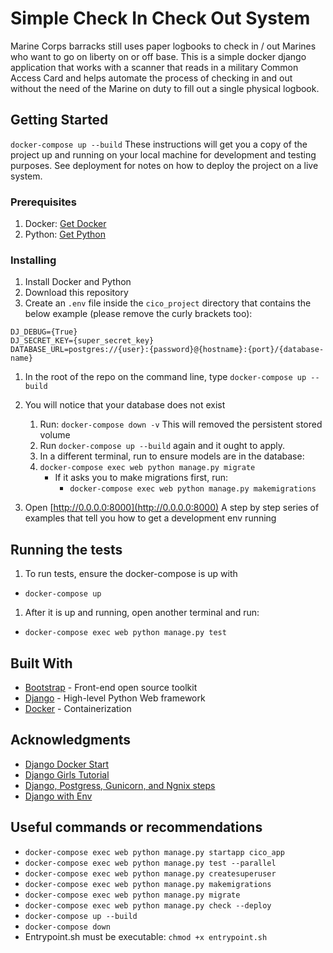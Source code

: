 # Simple Check In Check Out System

Marine Corps barracks still uses paper logbooks to check in / out Marines who want to go on liberty on or off base.
This is a simple docker django application that works with a scanner that reads in a military Common Access Card and
helps automate the process of checking in and out without the need of the Marine on duty to fill out a single physical
logbook.

## Getting Started

`docker-compose up --build`
These instructions will get you a copy of the project up and running on your local machine for development and testing purposes. See deployment for notes on how to deploy the project on a live system.

### Prerequisites

1. Docker: [Get Docker](https://docs.docker.com/get-docker/)
1. Python: [Get Python](https://www.python.org/downloads/)

### Installing

1. Install Docker and Python
1. Download this repository
1. Create an `.env` file inside the `cico_project` directory that contains the below example (please remove the curly brackets too):
```dotenv
DJ_DEBUG={True}
DJ_SECRET_KEY={super_secret_key}
DATABASE_URL=postgres://{user}:{password}@{hostname}:{port}/{database-name}
```
1. In the root of the repo on the command line, type `docker-compose up --build`
1. You will notice that your database does not exist
   1. Run: `docker-compose down -v` This will removed the persistent stored volume
   1. Run `docker-compose up --build` again and it ought to apply.
   1. In a different terminal, run to ensure models are in the database:
   1. `docker-compose exec web python manage.py migrate`
      * If it asks you to make migrations first, run:
         * `docker-compose exec web python manage.py makemigrations`

1. Open [http://0.0.0.0:8000](http://0.0.0.0:8000)
A step by step series of examples that tell you how to get a development env running
   

## Running the tests

1. To run tests, ensure the docker-compose is up with
  * `docker-compose up`
1. After it is up and running, open another terminal and run:
  * `docker-compose exec web python manage.py test`

## Built With

* [Bootstrap](https://getbootstrap.com/) - Front-end open source toolkit
* [Django](https://www.djangoproject.com/) - High-level Python Web framework
* [Docker](https://docs.docker.com/) - Containerization  



## Acknowledgments

* [Django Docker Start](https://docs.docker.com/compose/django/)
* [Django Girls Tutorial](https://tutorial.djangogirls.org/en/)
* [Django, Postgress, Gunicorn, and Ngnix steps](https://testdriven.io/blog/dockerizing-django-with-postgres-gunicorn-and-nginx/)
* [Django with Env](https://medium.com/swlh/setting-up-a-secure-django-project-repository-with-docker-and-django-environ-4af72ce037f0)

## Useful commands or recommendations
* `docker-compose exec web python manage.py startapp cico_app`
* `docker-compose exec web python manage.py test --parallel`
* `docker-compose exec web python manage.py createsuperuser`
* `docker-compose exec web python manage.py makemigrations`
* `docker-compose exec web python manage.py migrate`
* `docker-compose exec web python manage.py check --deploy`
* `docker-compose up --build`
* `docker-compose down`
* Entrypoint.sh must be executable: `chmod +x entrypoint.sh`


